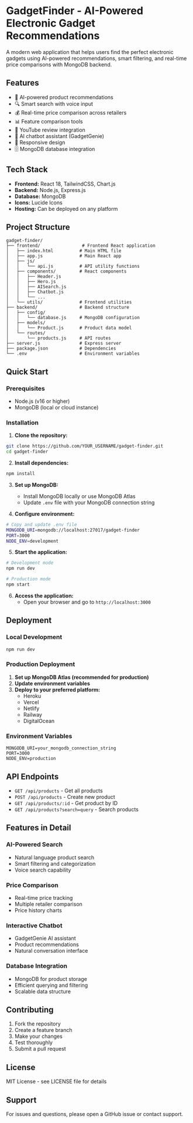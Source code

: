# GadgetFinder - AI-Powered Electronic Gadget Recommendations

A modern web application that helps users find the perfect electronic gadgets using AI-powered recommendations, smart filtering, and real-time price comparisons with MongoDB backend.

## Features

- 🤖 AI-powered product recommendations
- 🔍 Smart search with voice input
- 💰 Real-time price comparison across retailers
- 📊 Feature comparison tools
- 🎥 YouTube review integration
- 💬 AI chatbot assistant (GadgetGenie)
- 📱 Responsive design
- 🗄️ MongoDB database integration

## Tech Stack

- **Frontend:** React 18, TailwindCSS, Chart.js
- **Backend:** Node.js, Express.js
- **Database:** MongoDB
- **Icons:** Lucide Icons
- **Hosting:** Can be deployed on any platform

## Project Structure

```
gadget-finder/
├── frontend/                # Frontend React application
│   ├── index.html          # Main HTML file
│   ├── app.js              # Main React app
│   ├── js/
│   │   └── api.js          # API utility functions
│   ├── components/         # React components
│   │   ├── Header.js
│   │   ├── Hero.js
│   │   ├── AISearch.js
│   │   ├── Chatbot.js
│   │   └── ...
│   └── utils/              # Frontend utilities
├── backend/                # Backend structure
│   ├── config/
│   │   └── database.js     # MongoDB configuration
│   ├── models/
│   │   └── Product.js      # Product data model
│   └── routes/
│       └── products.js     # API routes
├── server.js               # Express server
├── package.json            # Dependencies
└── .env                    # Environment variables
```

## Quick Start

### Prerequisites

- Node.js (v16 or higher)
- MongoDB (local or cloud instance)

### Installation

1. **Clone the repository:**
```bash
git clone https://github.com/YOUR_USERNAME/gadget-finder.git
cd gadget-finder
```

2. **Install dependencies:**
```bash
npm install
```

3. **Set up MongoDB:**
   - Install MongoDB locally or use MongoDB Atlas
   - Update `.env` file with your MongoDB connection string

4. **Configure environment:**
```bash
# Copy and update .env file
MONGODB_URI=mongodb://localhost:27017/gadget-finder
PORT=3000
NODE_ENV=development
```

5. **Start the application:**
```bash
# Development mode
npm run dev

# Production mode
npm start
```

6. **Access the application:**
   - Open your browser and go to `http://localhost:3000`

## Deployment

### Local Development
```bash
npm run dev
```

### Production Deployment

1. **Set up MongoDB Atlas (recommended for production)**
2. **Update environment variables**
3. **Deploy to your preferred platform:**
   - Heroku
   - Vercel
   - Netlify
   - Railway
   - DigitalOcean

### Environment Variables

```env
MONGODB_URI=your_mongodb_connection_string
PORT=3000
NODE_ENV=production
```

## API Endpoints

- `GET /api/products` - Get all products
- `POST /api/products` - Create new product
- `GET /api/products/:id` - Get product by ID
- `GET /api/products?search=query` - Search products

## Features in Detail

### AI-Powered Search
- Natural language product search
- Smart filtering and categorization
- Voice search capability

### Price Comparison
- Real-time price tracking
- Multiple retailer comparison
- Price history charts

### Interactive Chatbot
- GadgetGenie AI assistant
- Product recommendations
- Natural conversation interface

### Database Integration
- MongoDB for product storage
- Efficient querying and filtering
- Scalable data structure

## Contributing

1. Fork the repository
2. Create a feature branch
3. Make your changes
4. Test thoroughly
5. Submit a pull request

## License

MIT License - see LICENSE file for details

## Support

For issues and questions, please open a GitHub issue or contact support.